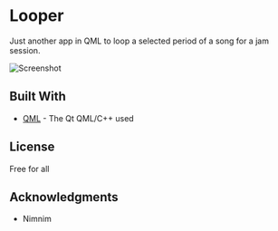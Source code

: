 # Looper

Just another app in QML to loop a selected period of a song for a jam session. 

![Screenshot](https://user-images.githubusercontent.com/29480834/60760681-1f457c80-a031-11e9-9890-8540bbf726c6.png)

## Built With

* [QML](https://doc.qt.io/qt-5/qtqml-index.html) - The Qt QML/C++ used

## License

Free for all

## Acknowledgments

* Nimnim
